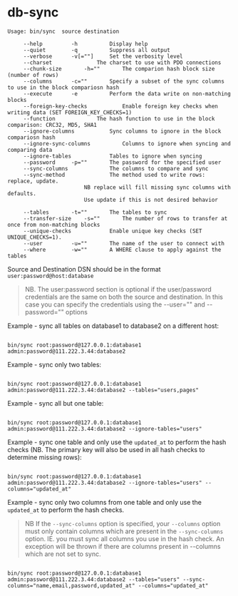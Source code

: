 db-sync
=======

~~~
Usage: bin/sync  source destination

	 --help			-h     		Display help
	 --quiet		-q     		Suppress all output
	 --verbose		-v[=""]		Set the verbosity level
	 --charset		  		The charset to use with PDO connections
	 --chunk-size		-h=""  		The comparion hash block size (number of rows)
	 --columns		-c=""  		Specify a subset of the sync columns to use in the block compariosn hash
	 --execute		-e     		Perform the data write on non-matching blocks
	 --foreign-key-checks	  		Enable foreign key checks when writing data (SET FOREIGN_KEY_CHECKS=1)
	 --function		  		The hash function to use in the block comparison: CRC32, MD5, SHA1
	 --ignore-columns	  		Sync columns to ignore in the block compariosn hash
	 --ignore-sync-columns	  		Columns to ignore when syncing and comparing data
	 --ignore-tables	  		Tables to ignore when syncing
	 --password		-p=""  		The password for the specified user
	 --sync-columns		  		The columns to compare and sync
	 --sync-method		  		The method used to write rows: replace, update. 
	 					NB replace will fill missing sync columns with defaults. 
	 					Use update if this is not desired behavior
	 					
	 --tables		-t=""  		The tables to sync
	 --transfer-size	-s=""  		The number of rows to transfer at once from non-matching blocks
	 --unique-checks	  		Enable unique key checks (SET UNIQUE_CHECKS=1).
	 --user			-u=""  		The name of the user to connect with
	 --where		-w=""  		A WHERE clause to apply against the tables
~~~

Source and Destination DSN should be in the format `user:password@host:database`
 > NB. The user:password section is optional if the user/password credentials are the same on both the source and destination. In this case you can specify the credentials using the --user="" and --password="" options

Example - sync all tables on database1 to database2 on a different host:

~~~~

bin/sync root:password@127.0.0.1:database1  admin:password@111.222.3.44:database2

~~~~

Example - sync only two tables:

~~~~

bin/sync root:password@127.0.0.1:database1  admin:password@111.222.3.44:database2 --tables="users,pages"

~~~~

Example - sync all but one table:

~~~~

bin/sync root:password@127.0.0.1:database1  admin:password@111.222.3.44:database2 --ignore-tables="users"

~~~~

Example - sync one table and only use the `updated_at` to perform the hash checks (NB. The primary key will also be used in all hash checks to determine missing rows):

~~~~

bin/sync root:password@127.0.0.1:database1  admin:password@111.222.3.44:database2 --ignore-tables="users" --columns="updated_at"

~~~~

Example - sync only two columns from one table and only use the `updated_at` to perform the hash checks.

> NB If the `--sync-columns` option is specified, your `--columns` option must only contain columns which are present in the `--sync-columns` option. IE. you must sync all columns you use in the hash check. An exception will be thrown if there are columns present in --columns which are not set to sync.

~~~~

bin/sync root:password@127.0.0.1:database1  admin:password@111.222.3.44:database2 --tables="users" --sync-columns="name,email,password,updated_at" --columns="updated_at"

~~~~

